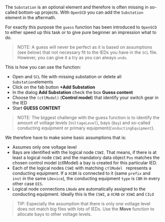 
The `Substation` is an optional element and therefore is often missing in so-called bottom-up projects. With `OpenSCD` you can add the `Substation` element in the aftermath. 

For exactly this purpose the `guess` function has been introduced to `OpenSCD` to either speed up this task or to give pure beginner an impression what to do. 

> NOTE: A guess will never be perfect as it is based on assumptions (see below) that not necessary fit to the IEDs you have in the `SCL` file. However, you can give it a try as you can always `undo`.
 
This is how you can use the function:
- Open and `SCL` file with missing substation or delete all `Substation`elements
- Click on the fab button **+Add Substation**
- In the dialog **Add Substation** check the box **Guess content**
- Choose the `(ctlModel)` (**Control model**) that identify your switch gear in the IED
- Start **GUESS CONTENT**


> NOTE: The biggest challenge with the guess function is to identify the amount of voltage levels (`VoltageLevel`), bays (`Bay`) and so-called conducting equipment or primary equipment(`ConductingEquipment`).

We therefore have to make some basic assumptions that is:
- Assumes only one voltage level  
- Bays are identified with the logical node `CSWI`. That means, if there is at least a logical node `CSWI` and the mandatory data object `Pos` matches the chosen control model (ctlModel) a bay is created for this particular IED.
- Each of the logical nodes `CSWI` with matching `ctlModel ` represents a conducting equipment. If a `XCBR` is connected to it (same `prefix` and `inst` in the same `LDevice`), the conducting equipment `type` is `CBR` in every other case `DIS`. 
- Logical node connections `LNode` are automatically assigned to the conducting equipment. Ideally this is the `CSWI`, a `XCRB` or `XSWI` and `CILO`

> TIP: Especially the assumption that there is only one voltage level does not match big files with lots of IEDs. Use the **Move** function to allocate bays to other voltage levels.


